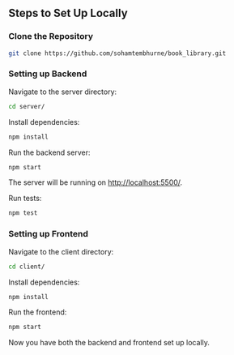 ## Steps to Set Up Locally

### Clone the Repository
```bash
git clone https://github.com/sohamtembhurne/book_library.git
```

### Setting up Backend
Navigate to the server directory:
```bash
cd server/
```

Install dependencies:
```bash
npm install
```

Run the backend server:
```bash
npm start
```

The server will be running on [http://localhost:5500/](http://localhost:5500/).

Run tests:
```bash
npm test
```

### Setting up Frontend
Navigate to the client directory:
```bash
cd client/
```

Install dependencies:
```bash
npm install
```

Run the frontend:
```bash
npm start
```

Now you have both the backend and frontend set up locally.